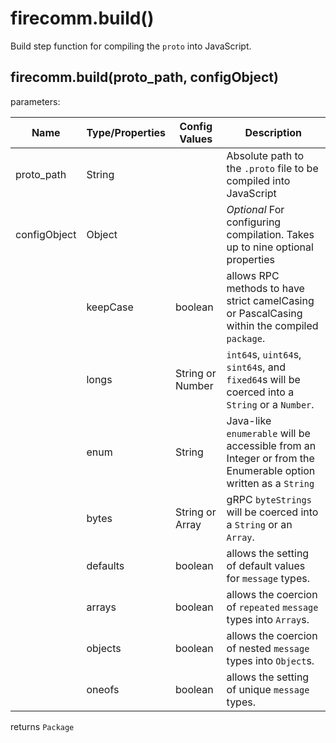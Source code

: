 # firecomm.build()
Build step function for compiling the `proto` into JavaScript.

## firecomm.build(proto_path, configObject)

parameters:

| Name         | Type/Properties | Config Values    | Description                                                                                                    |
| ------------ | --------------- | ---------------- | ------------------------------------------------------------------------------------------------------------- |
| proto_path   | String          |                  | Absolute path to the `.proto` file to be compiled into JavaScript                                             |
| configObject | Object          |                  | *Optional* For configuring compilation. Takes up to nine optional properties                                  |
|              | keepCase        | boolean          | allows RPC methods to have strict camelCasing or PascalCasing within the compiled `package`.                  |
|              | longs           | String or Number | `int64`s, `uint64`s, `sint64`s, and `fixed64`s will be coerced into a `String` or a `Number`.                 |
|              | enum            | String           | Java-like `enumerable` will be accessible from an Integer or from the Enumerable option written as a `String` |
|              | bytes           | String or Array  | gRPC `byteStrings` will be coerced into a `String` or an `Array`.                                             |
|              | defaults        | boolean          | allows the setting of default values for `message` types.                                                     |
|              | arrays          | boolean          | allows the coercion of `repeated` `message` types into `Array`s.                                              |
|              | objects         | boolean          | allows the coercion of nested `message` types into `Object`s.                                                 |
|              | oneofs          | boolean          | allows the setting of unique `message` types.                                                                 |

returns `Package`